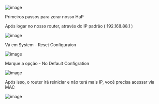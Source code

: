 ![image](https://github.com/JoelFernandes01/routerborder/assets/36451882/23edba22-17b0-49b3-b8ce-8f03a91df4bf)

Primeiros passos para zerar nosso HaP

Após logar no nosso router, através do IP padrão ( 192.168.88.1 )

![image](https://github.com/JoelFernandes01/routerborder/assets/36451882/8f184a4f-9e41-4b79-a000-322eb223f57c)

Vá em System - Reset Configuraion

![image](https://github.com/JoelFernandes01/routerborder/assets/36451882/ef0238cd-54dd-4884-bd34-05ec4be1492b)

Marque a opção - No Default Configration

![image](https://github.com/JoelFernandes01/routerborder/assets/36451882/298494e2-db2d-45c9-998c-4109ad9c65d2)

Após isso, o router irá reiniciar e não terá mais IP, você precisa acessar via MAC 

![image](https://github.com/JoelFernandes01/routerborder/assets/36451882/8c5460d9-4e0e-458c-9c01-19c2e869edd7)
